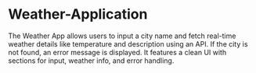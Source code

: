 # Weather-Application
The Weather App allows users to input a city name and fetch real-time weather details like temperature and description using an API. If the city is not found, an error message is displayed. It features a clean UI with sections for input, weather info, and error handling.
